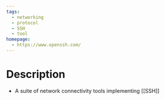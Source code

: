 ```yaml
---
tags:
  - networking
  - protocol
  - SSH
  - tool
homepage:
  - https://www.openssh.com/
---
```

# Description
- A suite of network connectivity tools implementing [[SSH]]